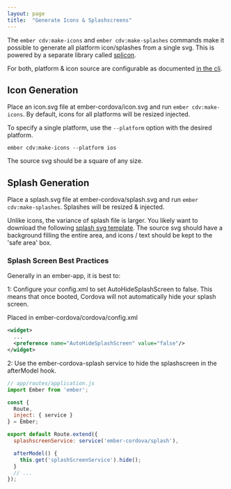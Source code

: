 ```yaml
---
layout: page
title:  "Generate Icons & Splashscreens"
---
```


The `ember cdv:make-icons` and `ember cdv:make-splashes` commands make it possible to generate all platform icon/splashes from a single svg. This is powered by a separate library called [splicon](https://github.com/isleofcode/splicon).

For both, platform & icon source are configurable as documented [in the cli](/pages/cli).

## Icon Generation

Place an icon.svg file at ember-cordova/icon.svg and run `ember cdv:make-icons`. By default, icons for all platforms will be resized injected.

To specify a single platform, use the `--platform` option with the desired platform.

```
ember cdv:make-icons --platform ios
```

The source svg should be a square of any size.

## Splash Generation

Place a splash.svg file at ember-cordova/splash.svg and run `ember cdv:make-splashes`. Splashes will be resized & injected.

Unlike icons, the variance of splash file is larger. You likely want to download the following [splash svg template](/examples/safe-splash-template.svg). The source svg should have a background filling the entire area, and icons / text should be kept to the 'safe area' box.

### Splash Screen Best Practices

Generally in an ember-app, it is best to:

1: Configure your config.xml to set AutoHideSplashScreen to false.
This means that once booted, Cordova will not automatically hide your splash screen.

Placed in ember-cordova/cordova/config.xml

```xml
<widget>
  ...
  <preference name="AutoHideSplashScreen" value="false"/>
</widget>
```

2: Use the ember-cordova-splash service to hide the splashscreen in the afterModel hook.

```js
// app/routes/application.js
import Ember from 'ember';

const {
  Route,
  inject: { service }
} = Ember;

export default Route.extend({
  splashscreenService: service('ember-cordova/splash'),

  afterModel() {
    this.get('splashScreenService').hide();
  }
  // ...
});
```
